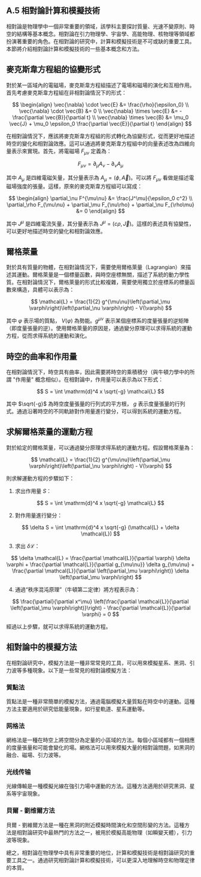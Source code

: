 ## A.5 相對論計算和模擬技術

相對論是物理學中一個非常重要的領域，該學科主要探討質量、光速不變原則、時空的結構等基本概念。相對論在引力物理學、宇宙學、高能物理、核物理等領域都扮演著重要的角色。在相對論的研究中，計算和模擬技術是不可或缺的重要工具。本節將介紹相對論計算和模擬技術的一些基本概念和方法。

## 麥克斯韋方程組的協變形式

對於某一區域內的電磁場，麥克斯韋方程組描述了電場和磁場的演化和互相作用。首先考慮麥克斯韋方程組在非相對論情況下的形式：

$$
\begin{align}
\vec{\nabla} \cdot \vec{E} &= \frac{\rho}{\epsilon_0} \\
\vec{\nabla} \cdot \vec{B} &= 0 \\
\vec{\nabla} \times \vec{E} &= -\frac{\partial \vec{B}}{\partial t} \\
\vec{\nabla} \times \vec{B} &= \mu_0 \vec{J} + \mu_0 \epsilon_0 \frac{\partial \vec{E}}{\partial t}
\end{align}
$$

在相對論情況下，應該將麥克斯韋方程組的形式轉化為協變形式，從而更好地描述時空的變化和相對論效應。這可以通過將麥克斯韋方程組中的向量表述改為四維向量表示來實現。首先，將電磁場 $F_{\mu\nu}$ 定義為：

$$
F_{\mu\nu} = \partial_\mu A_\nu - \partial_\nu A_\mu
$$

其中 $A_\mu$ 是四維電磁矢量，其分量表示為 $A_\mu = (\phi, \vec{A})$。可以將 $F_{\mu\nu}$ 看做是描述電磁場強度的張量。這樣，原來的麥克斯韋方程組可以寫成：

$$
\begin{align}
\partial_\nu F^{\mu\nu} &= \frac{J^\mu}{\epsilon_0 c^2} \\
\partial_\rho F_{\mu\nu} + \partial_\mu F_{\nu\rho} + \partial_\nu F_{\rho\mu} &= 0
\end{align}
$$

其中 $J^\mu$ 是四維電流矢量，其分量表示為 $J^\mu = (c\rho, \vec{J})$。這樣的表述具有協變性，可以更好地描述時空的變化和相對論效應。

## 爾格萊量

對於具有質量的物體，在相對論情況下，需要使用爾格萊量（Lagrangian）來描述其運動。爾格萊量是一個標量函數，與時空座標無關，描述了系統的動力學性質。在相對論情況下，爾格萊量的形式比較複雜，需要使用獨立於座標系的標量函數來構造，具體可以表示為：

$$
\mathcal{L} = \frac{1}{2} g^{\mu\nu}\left(\partial_\mu \varphi\right)\left(\partial_\nu \varphi\right) - V(\varphi)
$$

其中 $\varphi$ 表示場的質點， $V(\varphi)$ 為勢能。$g^{\mu\nu}$ 表示某個座標系的度量張量的逆矩陣（即度量張量的逆）。使用爾格萊量的原因是，通過變分原理可以求得系統的運動方程，從而求得系統的運動和演化。

## 時空的曲率和作用量

在相對論情況下，時空具有曲率，因此需要將時空的乘積積分（與牛頓力學中的所謂 "作用量" 概念相似）。在相對論中，作用量可以表示為以下形式：

$$
S = \int \mathrm{d}^4 x \sqrt{-g} \mathcal{L}
$$

其中 $\sqrt{-g}$ 為時空度量張量的行列式的平方根， $g$ 表示度量張量的行列式。通過沿著時空的不同軌跡對作用量進行變分，可以得到系統的運動方程。

## 求解爾格萊量的運動方程

對於給定的爾格萊量，可以通過變分原理求得系統的運動方程。假設爾格萊量為：

$$
\mathcal{L} = \frac{1}{2} g^{\mu\nu}\left(\partial_\mu \varphi\right)\left(\partial_\nu \varphi\right) - V(\varphi)
$$

則求解運動方程的步驟如下：

1. 求出作用量 $S$：

$$
S = \int \mathrm{d}^4 x \sqrt{-g} \mathcal{L}
$$

2. 對作用量進行變分：

$$
\delta S = \int \mathrm{d}^4 x \sqrt{-g} (\mathcal{L} + \delta \mathcal{L})
$$

3. 求出 $\delta \mathcal{L}$：

$$
\delta \mathcal{L} = \frac{\partial \mathcal{L}}{\partial \varphi} \delta \varphi + \frac{\partial \mathcal{L}}{\partial g_{\mu\nu}} \delta g_{\mu\nu} + \frac{\partial \mathcal{L}}{\partial \left(\partial_\mu \varphi\right)} \delta \left(\partial_\mu \varphi\right)
$$

4. 通過“秩序混沌原理”（牛頓第二定律）將方程表示為：

$$
\frac{\partial}{\partial x^\mu} \left(\frac{\partial \mathcal{L}}{\partial \left(\partial_\mu \varphi\right)}\right) - \frac{\partial \mathcal{L}}{\partial \varphi} = 0
$$

經過以上步驟，就可以求得系統的運動方程。

## 相對論中的模擬方法

在相對論研究中，模擬方法是一種非常常見的工具，可以用來模擬星系、黑洞、引力波等多種現象。以下是一些常見的相對論模擬方法：

### 質點法

質點法是一種非常簡單的模擬方法，通過電腦模擬大量質點在時空中的運動。這種方法主要適用於研究低能量現象，如行星軌道、星系運動等。

### 网格法

網格法是一種在時空上將空間分為定量的小區域的方法。每個小區域都有一個相應的度量張量和可能會變化的場。網格法可以用來模擬大量的相對論問題，如黑洞的融合、磁場、引力波等。

### 光线传输

光線傳輸是一種模擬光線在強引力場中運動的方法。這種方法適用於研究黑洞、星系等宇宙現象。

### 貝爾 - 劉维爾方法

貝爾 - 劉維爾方法是一種在黑洞的附近模擬時間演化和空間形變的方法。這種方法是相對論研究中最熱門的方法之一，被用於模擬高能物理（如瞬變天體），引力波等現象。

總之，相對論在物理學中具有非常重要的地位，計算和模擬技術是相對論研究的重要工具之一。通過研究相對論計算和模擬技術，可以更深入地理解時空和物理定律的本質。